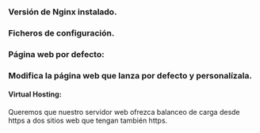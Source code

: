 ### Versión de Nginx instalado.

### Ficheros de configuración.

### Página web por defecto:

### Modifica la página web que lanza por defecto y personalízala.
#### Virtual Hosting:

Queremos que nuestro servidor web ofrezca balanceo de carga desde https  a dos sitios web que tengan también https.

